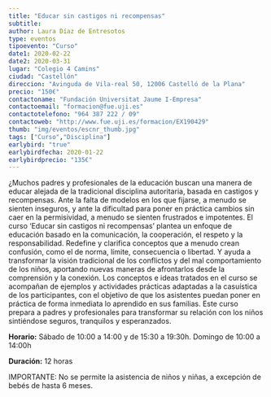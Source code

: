 ```yaml
---
title: "Educar sin castigos ni recompensas"
subtitle: 
author: Laura Díaz de Entresotos
type: eventos
tipoevento: "Curso"
date1: 2020-02-22
date2: 2020-03-31
lugar: "Colegio 4 Camins"
ciudad: "Castellón"
direccion: "Avinguda de Vila-real 50, 12006 Castelló de la Plana"
precio: "150€"
contactoname: "Fundación Universitat Jaume I-Empresa"
contactoemail: "formacion@fue.uji.es"
contactotelefono: "964 387 222 / 09"
contactoweb: "http://www.fue.uji.es/formacion/EX190429"
thumb: "img/eventos/escnr_thumb.jpg"
tags: ["Curso","Disciplina"]
earlybird: "true"
earlybirdfecha: 2020-01-22
earlybirdprecio: "135€"
---
```

¿Muchos padres y profesionales de la educación buscan una manera de educar alejada de la tradicional disciplina autoritaria, basada en castigos y recompensas. Ante la falta de modelos en los que fijarse, a menudo se sienten inseguros, y ante la dificultad para poner en práctica cambios sin caer en la permisividad, a menudo se sienten frustrados e impotentes.
El curso ‘Educar sin castigos ni recompensas’ plantea un enfoque de educación basado en la comunicación, la cooperación, el respeto y la responsabilidad. Redefine y clarifica conceptos que a menudo crean confusión, como el de norma, límite, consecuencia o libertad. Y ayuda a transformar la visión tradicional de los conflictos y del mal comportamiento de los niños, aportando nuevas maneras de afrontarlos desde la comprensión y la conexión.
Los conceptos e ideas tratados en el curso se acompañan de ejemplos y actividades prácticas adaptadas a la casuística de los participantes, con el objetivo de que los asistentes puedan poner en práctica de forma inmediata lo aprendido en sus familias.
Este curso prepara a padres y profesionales para transformar su relación con los niños sintiéndose seguros, tranquilos y esperanzados.

**Horario:** Sábado de 10:00 a 14:00 y de 15:30 a 19:30h. Domingo de 10:00 a 14:00h

**Duración:** 12 horas

IMPORTANTE: No se permite la asistencia de niños y niñas, a excepción de bebés de hasta 6 meses.